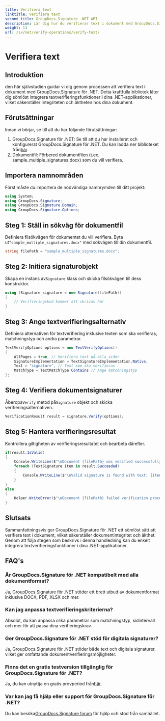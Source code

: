 ```yaml
---
title: Verifiera text
linktitle: Verifiera text
second_title: GroupDocs.Signature .NET API
description: Lär dig hur du verifierar text i dokument med GroupDocs.Signature för .NET. Följ vår steg-för-steg handledning för sömlös integration.
weight: 13
url: /sv/net/verify-operations/verify-text/
---
```


# Verifiera text

## Introduktion
den här självstudien guidar vi dig genom processen att verifiera text i dokument med GroupDocs.Signature för .NET. Detta kraftfulla bibliotek låter dig sömlöst integrera textverifieringsfunktioner i dina .NET-applikationer, vilket säkerställer integriteten och äktheten hos dina dokument.
## Förutsättningar
Innan vi börjar, se till att du har följande förutsättningar:
1.  GroupDocs.Signature för .NET: Se till att du har installerat och konfigurerat GroupDocs.Signature för .NET. Du kan ladda ner biblioteket från[här](https://releases.groupdocs.com/signature/net/).
2. Dokumentfil: Förbered dokumentfilen (t.ex. sample_multiple_signatures.docx) som du vill verifiera.

## Importera namnområden
Först måste du importera de nödvändiga namnrymden till ditt projekt:
```csharp
using System;
using GroupDocs.Signature;
using GroupDocs.Signature.Domain;
using GroupDocs.Signature.Options;
```
## Steg 1: Ställ in sökväg för dokumentfil
 Definiera filsökvägen för dokumentet du vill verifiera. Byta ut`"sample_multiple_signatures.docx"` med sökvägen till din dokumentfil.
```csharp
string filePath = "sample_multiple_signatures.docx";
```
## Steg 2: Initiera signaturobjekt
 Skapa en instans av`Signature` klass och skicka filsökvägen till dess konstruktor.
```csharp
using (Signature signature = new Signature(filePath))
{
    // Verifieringskod kommer att skrivas här
}
```
## Steg 3: Ange textverifieringsalternativ
Definiera alternativen för textverifiering inklusive texten som ska verifieras, matchningstyp och andra parametrar.
```csharp
TextVerifyOptions options = new TextVerifyOptions()
{
    AllPages = true, // Verifiera text på alla sidor
    SignatureImplementation = TextSignatureImplementation.Native,
    Text = "signature", // Text som ska verifieras
    MatchType = TextMatchType.Contains // Ange matchningstyp
};
```
## Steg 4: Verifiera dokumentsignaturer
 Åberopa`Verify` metod på`Signature` objekt och skicka verifieringsalternativen.
```csharp
VerificationResult result = signature.Verify(options);
```
## Steg 5: Hantera verifieringsresultat
Kontrollera giltigheten av verifieringsresultatet och bearbeta därefter.
```csharp
if(result.IsValid)
{
    Console.WriteLine($"\nDocument {filePath} was verified successfully!");
    foreach (TextSignature item in result.Succeeded)
    {
        Console.WriteLine($"\nValid signature is found with text: {item.Text}");
    }
}
else
{
    Helper.WriteError($"\nDocument {filePath} failed verification process.");
}
```

## Slutsats
Sammanfattningsvis ger GroupDocs.Signature för .NET ett sömlöst sätt att verifiera text i dokument, vilket säkerställer dokumentintegritet och äkthet. Genom att följa stegen som beskrivs i denna handledning kan du enkelt integrera textverifieringsfunktioner i dina .NET-applikationer.
## FAQ's
### Är GroupDocs.Signature för .NET kompatibelt med alla dokumentformat?
Ja, GroupDocs.Signature för .NET stöder ett brett utbud av dokumentformat inklusive DOCX, PDF, XLSX och mer.
### Kan jag anpassa textverifieringskriterierna?
Absolut, du kan anpassa olika parametrar som matchningstyp, sidintervall och mer för att passa dina verifieringskrav.
### Ger GroupDocs.Signature för .NET stöd för digitala signaturer?
Ja, GroupDocs.Signature för .NET stöder både text och digitala signaturer, vilket ger omfattande dokumentverifieringsmöjligheter.
### Finns det en gratis testversion tillgänglig för GroupDocs.Signature för .NET?
 Ja, du kan utnyttja en gratis provperiod från[här](https://releases.groupdocs.com/).
### Var kan jag få hjälp eller support för GroupDocs.Signature för .NET?
 Du kan besöka[GroupDocs.Signature forum](https://forum.groupdocs.com/c/signature/13) för hjälp och stöd från samhället.